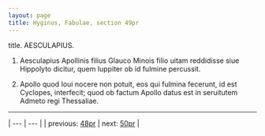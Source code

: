 ```yaml
---
layout: page
title: Hyginus, Fabulae, section 49pr
---
```


title. AESCULAPIUS.



1. Aesculapius Apollinis filius Glauco Minois filio uitam reddidisse siue Hippolyto dicitur, quem Iuppiter ob id fulmine percussit.



2. Apollo quod Ioui nocere non potuit, eos qui fulmina fecerunt, id est Cyclopes, interfecit; quod ob factum Apollo datus est in seruitutem Admeto regi Thessaliae.



---

| --- | --- |
| previous: [48pr](../48pr/) | next: [50pr](../50pr/) |